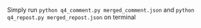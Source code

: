 Simply run `python q4_comment.py merged_comment.json` and `python q4_repost.py merged_repost.json` on terminal
